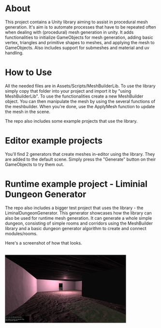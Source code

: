 # About
This project contains a Unity library aiming to assist in procedural mesh generation. It's aim is to automate processes that have to be repeated often when dealing with (procedural) mesh generation in unity. It adds functionalities to initialize GameObjects for mesh generation, adding basic vertex, triangles and primitive shapes to meshes, and applying the mesh to GameObjects. Also includes support for submeshes and material and uv handling.

# How to Use
All the needed files are in Assets/Scripts/MeshBuilderLib. To use the library simply copy that folder into your project and import it by "using MeshBuilderLib".
To use the functionalities create a new MeshBuilder object. You can then manipulate the mesh by using the several functions of the meshbuilder. When you're done, use the ApplyMesh function to update the mesh in the scene.

The repo also includes some example projects that use the library. 

# Editor example projects
You'll find 2 generators that create meshes in-editor using the library. They are added to the default scene. Simply press the "Generate" button on their GameObjects to try them out.

# Runtime example project - Liminial Dungeon Generator
The repo also includes a bigger test project that uses the library - the LiminalDungeonGenerator. This generator showcases how the library can also be used for runtime mesh generation.
It can generate a whole simple dungeon, consisting of simple rooms and corridors using the MeshBuilder library and a basic dungeon generator algorithm to create and connect modules/rooms.

Here's a screenshot of how that looks.

<br/><img src="Screenshots/Liminal1.png" width="400" /><br/>